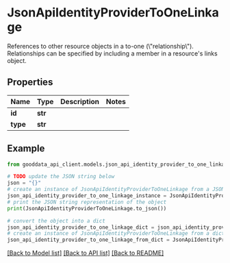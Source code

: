 # JsonApiIdentityProviderToOneLinkage

References to other resource objects in a to-one (\\\"relationship\\\"). Relationships can be specified by including a member in a resource's links object.

## Properties

Name | Type | Description | Notes
------------ | ------------- | ------------- | -------------
**id** | **str** |  | 
**type** | **str** |  | 

## Example

```python
from gooddata_api_client.models.json_api_identity_provider_to_one_linkage import JsonApiIdentityProviderToOneLinkage

# TODO update the JSON string below
json = "{}"
# create an instance of JsonApiIdentityProviderToOneLinkage from a JSON string
json_api_identity_provider_to_one_linkage_instance = JsonApiIdentityProviderToOneLinkage.from_json(json)
# print the JSON string representation of the object
print(JsonApiIdentityProviderToOneLinkage.to_json())

# convert the object into a dict
json_api_identity_provider_to_one_linkage_dict = json_api_identity_provider_to_one_linkage_instance.to_dict()
# create an instance of JsonApiIdentityProviderToOneLinkage from a dict
json_api_identity_provider_to_one_linkage_from_dict = JsonApiIdentityProviderToOneLinkage.from_dict(json_api_identity_provider_to_one_linkage_dict)
```
[[Back to Model list]](../README.md#documentation-for-models) [[Back to API list]](../README.md#documentation-for-api-endpoints) [[Back to README]](../README.md)



